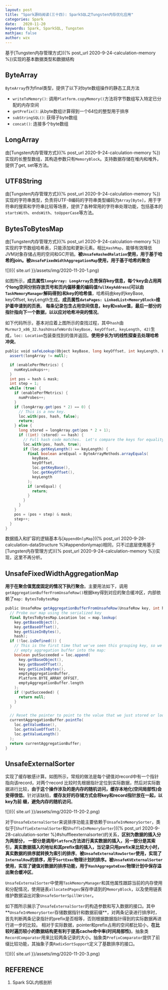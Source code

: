 ```yaml
---
layout: post
title: "Spark源码阅读(三十四): SparkSQL之Tungsten内存优化应用"
categories: Spark
date:   2020-11-20
keywords: Spark, SparkSQL, Tungsten
mathjax: false
author: wzx
---
```


基于[Tungsten内存管理方式]({% post_url 2020-9-24-calculation-memory %})实现的基本数据类型和数据结构





## ByteArray

`ByteArray`作为final类型，提供了以下对byte数组操作的静态工具方法

- `writeToMemory()`: 调用`Platform.copyMemory()`方法将字节数组写入特定已分配的内存空间
- `getPrefix()`: 从byte数组计算得到一个64位的整型用于排序
- `subStringSQL()`: 获得子byte数组
- `concat()`: 连接多个byte数组

## LongArray

由[Tungsten内存管理方式]({% post_url 2020-9-24-calculation-memory %})实现的长整型数组，其构造参数只有`MemoryBlock`。支持数据存储在堆内和堆外，提供了get, set等方法。

## UTF8String

由[Tungsten内存管理方式]({% post_url 2020-9-24-calculation-memory %})实现的字符串类型，负责将UTF-8编码的字符串类型编码为`Array[Byte]`，用于字符串的搜索和字符串比较等场景，提供了各种常用的字符串处理功能，包括基本的`startsWith`、`endsWith`、`toUpperCase`等方法。

## BytesToBytesMap

由[Tungsten内存管理方式]({% post_url 2020-9-24-calculation-memory %})实现的字节数组哈希表，只能添加和更新元素。相比`HashMap`，能够有效降低 JVM对象存储占用的空间和GC开销。**被`UnsafeHashedRelation`使用，用于基于哈希的join。被`UnsafeFixedWidthAggregationMap`使用，用于基于哈希的聚合**

![]({{ site.url }}/assets/img/2020-11-20-1.png)

如图所示，**成员属性`longArray: LongArray`负责保存key信息，每个key会占用两个long空间分别存放页号和页内偏移量的编码值`fullKeyAddress`(可以由`TaskMemoryManager`解码得到)和key的哈希值**，哈希码由key的keyBase, keyOffset, keyLength生成。**成员属性`dataPages: LinkedList<MemoryBlock>`维护着申请到的页表**。 **每条记录包含占用空间信息，key和value值，最后一部分的指针指向下一个数据，以以应对哈希冲突的情况**。

如下代码所示，基本对应着上图所示的查找过程，其中`hash`由`Murmur3_x86_32.hashUnsafeWords(keyBase, keyOffset, keyLength, 42)`生成，`loc: Location`包装查找到的值并返回。**使用步长为1的线性探查去处理哈希冲突**。

```scala
public void safeLookup(Object keyBase, long keyOffset, int keyLength, Location loc, int hash) {
  assert(longArray != null);

  if (enablePerfMetrics) {
    numKeyLookups++;
  }
  int pos = hash & mask;
  int step = 1;
  while (true) {
    if (enablePerfMetrics) {
      numProbes++;
    }
    if (longArray.get(pos * 2) == 0) {
      // This is a new key.
      loc.with(pos, hash, false);
      return;
    } else {
      long stored = longArray.get(pos * 2 + 1);
      if ((int) (stored) == hash) {
        // Full hash code matches.  Let's compare the keys for equality.
        loc.with(pos, hash, true);
        if (loc.getKeyLength() == keyLength) {
          final boolean areEqual = ByteArrayMethods.arrayEquals(
            keyBase,
            keyOffset,
            loc.getKeyBase(),
            loc.getKeyOffset(),
            keyLength
          );
          if (areEqual) {
            return;
          }
        }
      }
    }
    pos = (pos + step) & mask;
    step++;
  }
}
```

数据插入和扩容的逻辑基本与[`AppendOnlyMap`]({% post_url 2020-9-28-calculation-dataStructure %}#appendonlymap)相同，只不过底层使用基于[Tungsten内存管理方式]({% post_url 2020-9-24-calculation-memory %})实现，这里不再分析。

## UnsafeFixedWidthAggregationMap

**用于在聚合值宽度固定的情况下执行聚合**。主要用法如下，调用`getAggregationBufferFromUnsafeRow()`根据key得到对应的聚合缓冲区，内部依赖了`map: BytesToBytesMap`

```scala
public UnsafeRow getAggregationBufferFromUnsafeRow(UnsafeRow key, int hash) {
  // Probe our map using the serialized key
  final BytesToBytesMap.Location loc = map.lookup(
    key.getBaseObject(),
    key.getBaseOffset(),
    key.getSizeInBytes(),
    hash);
  if (!loc.isDefined()) {
    // This is the first time that we've seen this grouping key, so we'll insert a copy of the
    // empty aggregation buffer into the map:
    boolean putSucceeded = loc.append(
      key.getBaseObject(),
      key.getBaseOffset(),
      key.getSizeInBytes(),
      emptyAggregationBuffer,
      Platform.BYTE_ARRAY_OFFSET,
      emptyAggregationBuffer.length
    );
    if (!putSucceeded) {
      return null;
    }
  }

  // Reset the pointer to point to the value that we just stored or looked up:
  currentAggregationBuffer.pointTo(
    loc.getValueBase(),
    loc.getValueOffset(),
    loc.getValueLength()
  );
  return currentAggregationBuffer;
}
```

## UnsafeExternalSorter

实现了缓存敏感计算。如图所示，常规的做法是每个键值对record中有一个指针指向该record，对两个record 比较时先根据指针定位到实际数据，然后对实际数据进行比较，**由于这个操作涉及的是内存的随机访问，缓存本地化(空间局部性)会变得很低**。针对该缺陷，**缓存友好的存储方式会将key和record指针放在一起，以key为前 缀，避免内存的随机访问**。

![]({{ site.url }}/assets/img/2020-11-20-2.png)

对于`UnsafeExternalSorter`来说排序功能主要依赖于`UnsafeInMemorySorter`，类似于[`ShuffieExternalSorter`和`ShuffleInMemorySorter`]({% post_url 2020-9-28-calculation-sorter %}#shuffleexternalsorter)的关系，**区别为数据的插入分为两部分， 一部分是调用`Platform`方法进行真实数据的插入，另一部分是其索引，真实数据插入的地址和其prefix值的插入，当记录只用prefix来比较大小时，真实数据的排序就转换为索引的排序**。**被`UnsafeExternalRowSorter`使用，实现了`InternalRow`的排序，用于`SortExec`物理计划的排序。被`UnsafeKVExternalSorter`使用，实现了键值对数据的排序功能，用于`HashAggregateExec`物理计划中保存溢出聚合缓冲区**。

`UnsafeExternalSorter`中使用`TaskMemoryManager`和其他属性跟踪当前的内存使用和分配情况，使用链表`allocatedPages`保存申请到的`MemoryBlock`，以及使用链表维护数据溢出对象`UnsafeSorterSpillWriter`。

如下图所示展示了`UnsafeExternalSorter`的构造参数和写入数据的接口。其中**`UnsafeInMemorySorter`存储数据指针和数据前缀**，对两条记录进行排序时，首先判断两条记录指针的prefix是否相等，否则根据数据指针得到的实际数据再进行进一步的比较。 相对于实际数据，pointer和prefix占用的空间都比较小，**在比较时遍历较小的数据结构更有利于提高cache命中率(时间局部性)**。抽象类`RecordComparator`用来比较两条记录的大小。抽象类`PrefixComparator`提供了前缀比较功能，其抽象子类`RadixSortSupport`定义了基数排序的接口。

![]({{ site.url }}/assets/img/2020-11-20-3.png)

## REFERENCE

1. Spark SQL内核剖析